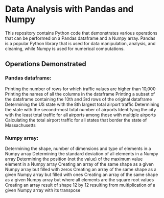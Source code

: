 # Data Analysis with Pandas and Numpy
This repository contains Python code that demonstrates various operations that can be performed on a Pandas dataframe and a Numpy array. Pandas is a popular Python library that is used for data manipulation, analysis, and cleaning, while Numpy is used for numerical computations.

## Operations Demonstrated

### Pandas dataframe:
Printing the number of rows for which traffic values are higher than 10,000
Printing the names of all the columns in the dataframe
Printing a subset of the dataframe containing the 10th and 3rd rows of the original dataframe
Determining the US state with the 8th largest total airport traffic
Determining the state with the second-most total number of airports
Identifying the city with the least total traffic for all airports among those with multiple airports
Calculating the total airport traffic for all states that border the state of Massachusetts


### Numpy array:
Determining the shape, number of dimensions and type of elements in a Numpy array
Determining the standard deviation of all elements in a Numpy array
Determining the position (not the value) of the maximum value element in a Numpy array
Creating an array of the same shape as a given Numpy array but filled with zeros
Creating an array of the same shape as a given Numpy array but filled with ones
Creating an array of the same shape as a given Numpy array but where all elements are the square root values
Creating an array result of shape 12 by 12 resulting from multiplication of a given Numpy array with its transpose
